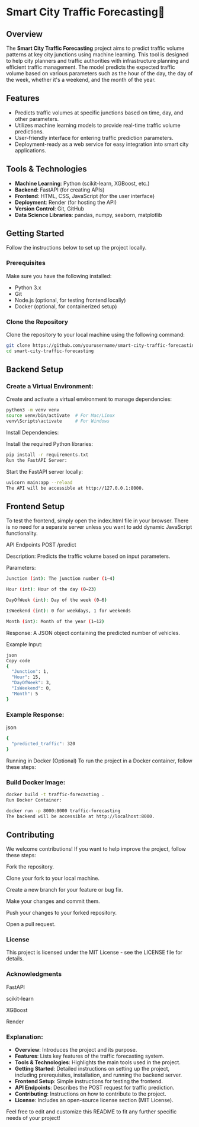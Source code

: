 # Smart City Traffic Forecasting🚦

## Overview

The **Smart City Traffic Forecasting** project aims to predict traffic volume patterns at key city junctions using machine learning. This tool is designed to help city planners and traffic authorities with infrastructure planning and efficient traffic management. The model predicts the expected traffic volume based on various parameters such as the hour of the day, the day of the week, whether it's a weekend, and the month of the year.

## Features

- Predicts traffic volumes at specific junctions based on time, day, and other parameters.
- Utilizes machine learning models to provide real-time traffic volume predictions.
- User-friendly interface for entering traffic prediction parameters.
- Deployment-ready as a web service for easy integration into smart city applications.

## Tools & Technologies

- **Machine Learning**: Python (scikit-learn, XGBoost, etc.)
- **Backend**: FastAPI (for creating APIs)
- **Frontend**: HTML, CSS, JavaScript (for the user interface)
- **Deployment**: Render (for hosting the API)
- **Version Control**: Git, GitHub
- **Data Science Libraries**: pandas, numpy, seaborn, matplotlib

## Getting Started

Follow the instructions below to set up the project locally.

### Prerequisites

Make sure you have the following installed:

- Python 3.x
- Git
- Node.js (optional, for testing frontend locally)
- Docker (optional, for containerized setup)

### Clone the Repository

Clone the repository to your local machine using the following command:

```bash
git clone https://github.com/yourusername/smart-city-traffic-forecasting.git
cd smart-city-traffic-forecasting
```
## Backend Setup
### Create a Virtual Environment:

Create and activate a virtual environment to manage dependencies:

```bash
python3 -m venv venv
source venv/bin/activate  # For Mac/Linux
venv\Scripts\activate     # For Windows
```

Install Dependencies:

Install the required Python libraries:

```bash
pip install -r requirements.txt
Run the FastAPI Server:
```

Start the FastAPI server locally:

```bash
uvicorn main:app --reload
The API will be accessible at http://127.0.0.1:8000.
```

## Frontend Setup

To test the frontend, simply open the index.html file in your browser. There is no need for a separate server unless you want to add dynamic JavaScript functionality.

API Endpoints
POST /predict

Description: Predicts the traffic volume based on input parameters.

Parameters:

```bash
Junction (int): The junction number (1–4)

Hour (int): Hour of the day (0–23)

DayOfWeek (int): Day of the week (0–6)

IsWeekend (int): 0 for weekdays, 1 for weekends

Month (int): Month of the year (1–12)
```

Response: A JSON object containing the predicted number of vehicles.

Example Input:
```bash
json
Copy code
{
  "Junction": 1,
  "Hour": 15,
  "DayOfWeek": 3,
  "IsWeekend": 0,
  "Month": 5
}
```

### Example Response:

json
```bash
{
  "predicted_traffic": 320
}
```

Running in Docker (Optional)
To run the project in a Docker container, follow these steps:

### Build Docker Image:

```bash
docker build -t traffic-forecasting .
Run Docker Container:
```

```bash
docker run -p 8000:8000 traffic-forecasting
The backend will be accessible at http://localhost:8000.
```

## Contributing
We welcome contributions! If you want to help improve the project, follow these steps:

Fork the repository.

Clone your fork to your local machine.

Create a new branch for your feature or bug fix.

Make your changes and commit them.

Push your changes to your forked repository.

Open a pull request.

### License
This project is licensed under the MIT License - see the LICENSE file for details.

### Acknowledgments
FastAPI

scikit-learn

XGBoost

Render

### Explanation:

- **Overview**: Introduces the project and its purpose.
- **Features**: Lists key features of the traffic forecasting system.
- **Tools & Technologies**: Highlights the main tools used in the project.
- **Getting Started**: Detailed instructions on setting up the project, including prerequisites, installation, and running the backend server.
- **Frontend Setup**: Simple instructions for testing the frontend.
- **API Endpoints**: Describes the POST request for traffic prediction.
- **Contributing**: Instructions on how to contribute to the project.
- **License**: Includes an open-source license section (MIT License).

Feel free to edit and customize this README to fit any further specific needs of your project!
